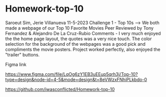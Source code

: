 # Homework-top-10

Saroeut Sim, Jerie Villanueva 
11-5-2023
Challenge 1 - Top 10s  -->
We both made a webpage of our Top 10 Favorite Movies 
Peer Reviewed by Tony Fernandez & Alejandro De La Cruz-Rubio
Comments - I very much enjoyed the the home page layout, the quotes was a very nice touch. The color selection for the background of the webpages was a good pick and compliments the movie posters. Project worked perfectly, also enjoyed the "trailer" buttons.


Figma link

https://www.figma.com/file/LqOg6zY1EB3uEEup5qrh3j/Top-10?type=design&node-id=4-5&mode=design&t=8eVWzxFNhiPLkbdo-0

 https://github.com/iwasconflicted/Homework-top-10
